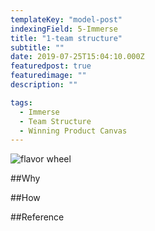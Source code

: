 ```yaml
---
templateKey: "model-post"
indexingField: 5-Immerse
title: "1-team structure"
subtitle: ""
date: 2019-07-25T15:04:10.000Z
featuredpost: true
featuredimage: ""
description: ""

tags:
  - Immerse
  - Team Structure
  - Winning Product Canvas
---
```


![flavor wheel]()

##Why


##How


##Reference
